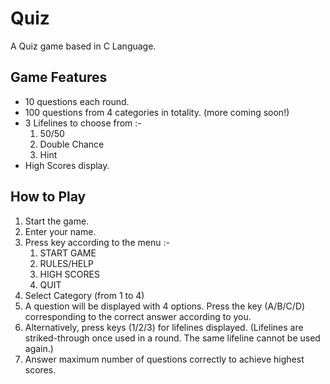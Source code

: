 # Quiz

A Quiz game based in C Language.

## Game Features

* 10 questions each round.
* 100 questions from 4 categories in totality. (more coming soon!)
* 3 Lifelines to choose from :-
    1. 50/50
    2. Double Chance
    3. Hint
* High Scores display.

## How to Play
1. Start the game.
2. Enter your name.
3. Press key according to the menu :-
    1. START GAME
    2. RULES/HELP
    3. HIGH SCORES
    4. QUIT
4. Select Category (from 1 to 4)
5. A question will be displayed with 4 options. Press the key (A/B/C/D) corresponding to the correct answer according to you.
6. Alternatively, press keys (1/2/3) for lifelines displayed. (Lifelines are striked-through once used in a round. The same lifeline cannot be used again.)
7. Answer maximum number of questions correctly to achieve highest scores.
